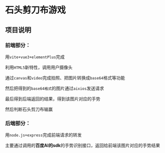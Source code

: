 # **石头剪刀布游戏**



## **项目说明**



### 前端部分：

用`vite+vue3+elementPlus`完成

利用`HTML5`新特性，调用用户摄像头

通过`canvas`和`video`完成拍照、把图片转换成`base64`格式等功能

然后把得到的`base64格式`的图片通过`aixios`发送请求

最后得到后端返回的结果，得到该图片对应的手势

然后判断石头剪刀布输赢



### 后端部分：

用`node.js+express`完成前端请求的转发

主要通过调用的**百度AI的sdk**的手势识别接口，返回给前端该图片对应的手势结果





